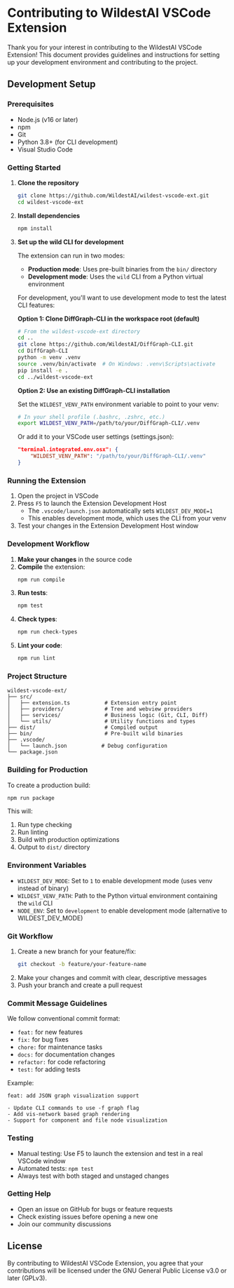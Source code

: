 # Contributing to WildestAI VSCode Extension

Thank you for your interest in contributing to the WildestAI VSCode Extension! This document provides guidelines and instructions for setting up your development environment and contributing to the project.

## Development Setup

### Prerequisites

- Node.js (v16 or later)
- npm
- Git
- Python 3.8+ (for CLI development)
- Visual Studio Code

### Getting Started

1. **Clone the repository**
   ```bash
   git clone https://github.com/WildestAI/wildest-vscode-ext.git
   cd wildest-vscode-ext
   ```

2. **Install dependencies**
   ```bash
   npm install
   ```

3. **Set up the wild CLI for development**

   The extension can run in two modes:
   - **Production mode**: Uses pre-built binaries from the `bin/` directory
   - **Development mode**: Uses the `wild` CLI from a Python virtual environment

   For development, you'll want to use development mode to test the latest CLI features:

   **Option 1: Clone DiffGraph-CLI in the workspace root (default)**
   ```bash
   # From the wildest-vscode-ext directory
   cd ..
   git clone https://github.com/WildestAI/DiffGraph-CLI.git
   cd DiffGraph-CLI
   python -m venv .venv
   source .venv/bin/activate  # On Windows: .venv\Scripts\activate
   pip install -e .
   cd ../wildest-vscode-ext
   ```

   **Option 2: Use an existing DiffGraph-CLI installation**

   Set the `WILDEST_VENV_PATH` environment variable to point to your venv:
   ```bash
   # In your shell profile (.bashrc, .zshrc, etc.)
   export WILDEST_VENV_PATH=/path/to/your/DiffGraph-CLI/.venv
   ```

   Or add it to your VSCode user settings (settings.json):
   ```json
   "terminal.integrated.env.osx": {
       "WILDEST_VENV_PATH": "/path/to/your/DiffGraph-CLI/.venv"
   }
   ```

### Running the Extension

1. Open the project in VSCode
2. Press `F5` to launch the Extension Development Host
   - The `.vscode/launch.json` automatically sets `WILDEST_DEV_MODE=1`
   - This enables development mode, which uses the CLI from your venv
3. Test your changes in the Extension Development Host window

### Development Workflow

1. **Make your changes** in the source code
2. **Compile** the extension:
   ```bash
   npm run compile
   ```
3. **Run tests**:
   ```bash
   npm test
   ```
4. **Check types**:
   ```bash
   npm run check-types
   ```
5. **Lint your code**:
   ```bash
   npm run lint
   ```

### Project Structure

```
wildest-vscode-ext/
├── src/
│   ├── extension.ts           # Extension entry point
│   ├── providers/             # Tree and webview providers
│   ├── services/              # Business logic (Git, CLI, Diff)
│   └── utils/                 # Utility functions and types
├── dist/                      # Compiled output
├── bin/                       # Pre-built wild binaries
├── .vscode/
│   └── launch.json           # Debug configuration
└── package.json
```

### Building for Production

To create a production build:
```bash
npm run package
```

This will:
1. Run type checking
2. Run linting
3. Build with production optimizations
4. Output to `dist/` directory

### Environment Variables

- `WILDEST_DEV_MODE`: Set to `1` to enable development mode (uses venv instead of binary)
- `WILDEST_VENV_PATH`: Path to the Python virtual environment containing the `wild` CLI
- `NODE_ENV`: Set to `development` to enable development mode (alternative to WILDEST_DEV_MODE)

### Git Workflow

1. Create a new branch for your feature/fix:
   ```bash
   git checkout -b feature/your-feature-name
   ```
2. Make your changes and commit with clear, descriptive messages
3. Push your branch and create a pull request

### Commit Message Guidelines

We follow conventional commit format:
- `feat:` for new features
- `fix:` for bug fixes
- `chore:` for maintenance tasks
- `docs:` for documentation changes
- `refactor:` for code refactoring
- `test:` for adding tests

Example:
```
feat: add JSON graph visualization support

- Update CLI commands to use -f graph flag
- Add vis-network based graph rendering
- Support for component and file node visualization
```

### Testing

- Manual testing: Use F5 to launch the extension and test in a real VSCode window
- Automated tests: `npm test`
- Always test with both staged and unstaged changes

### Getting Help

- Open an issue on GitHub for bugs or feature requests
- Check existing issues before opening a new one
- Join our community discussions

## License

By contributing to WildestAI VSCode Extension, you agree that your contributions will be licensed under the GNU General Public License v3.0 or later (GPLv3).
